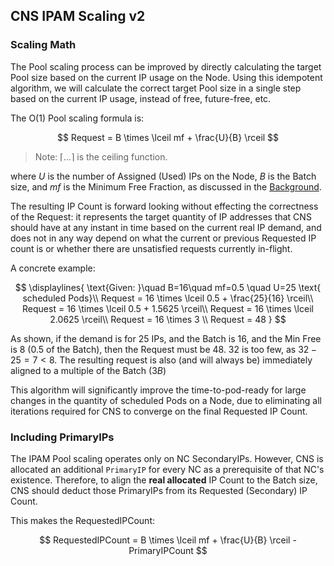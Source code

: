 ## CNS IPAM Scaling v2

### Scaling Math

The Pool scaling process can be improved by directly calculating the target Pool size based on the current IP usage on the Node. Using this idempotent algorithm, we will calculate the correct target Pool size in a single step based on the current IP usage, instead of free, future-free, etc.

The O(1) Pool scaling formula is:

$$
Request = B \times \lceil mf + \frac{U}{B} \rceil
$$

> Note: $\lceil ... \rceil$ is the ceiling function.

where $U$ is the number of Assigned (Used) IPs on the Node, $B$ is the Batch size, and $mf$ is the Minimum Free Fraction, as discussed in the [Background](0-background.md#background).

The resulting IP Count is forward looking without effecting the correctness of the Request: it represents the target quantity of IP addresses that CNS should have at any instant in time based on the current real IP demand, and does not in any way depend on what the current or previous Requested IP count is or whether there are unsatisfied requests currently in-flight.

A concrete example:

$$
\displaylines{
    \text{Given: }\quad B=16\quad mf=0.5 \quad U=25 \text{ scheduled Pods}\\
    Request = 16 \times \lceil 0.5 + \frac{25}{16} \rceil\\
    Request = 16 \times \lceil 0.5 + 1.5625 \rceil\\
    Request = 16 \times \lceil 2.0625 \rceil\\
    Request = 16 \times 3 \\
    Request = 48
}
$$

As shown, if the demand is for $25$ IPs, and the Batch is $16$, and the Min Free is $8$ (0.5 of the Batch), then the Request must be $48$. $32$ is too few, as $32-25=7 < 8$. The resulting request is also (and will always be) immediately aligned to a multiple of the Batch ($3B$)

This algorithm will significantly improve the time-to-pod-ready for large changes in the quantity of scheduled Pods on a Node, due to eliminating all iterations required for CNS to converge on the final Requested IP Count.


### Including PrimaryIPs

The IPAM Pool scaling operates only on NC SecondaryIPs. However, CNS is allocated an additional `PrimaryIP` for every NC as a prerequisite of that NC's existence. Therefore, to align the **real allocated** IP Count to the Batch size, CNS should deduct those PrimaryIPs from its Requested (Secondary) IP Count.

This makes the RequestedIPCount:

$$
RequestedIPCount = B \times \lceil mf + \frac{U}{B} \rceil - PrimaryIPCount
$$
